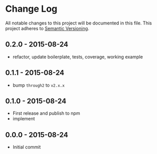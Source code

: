 # Change Log
All notable changes to this project will be documented in this file.
This project adheres to [Semantic Versioning](http://semver.org/).

## 0.2.0 - 2015-08-24
- refactor, update boilerplate, tests, coverage, working example

## 0.1.1 - 2015-08-24
- bump `through2` to `v2.x.x`

## 0.1.0 - 2015-08-24
- First release and publish to npm
- implement

## 0.0.0 - 2015-08-24
- Initial commit

